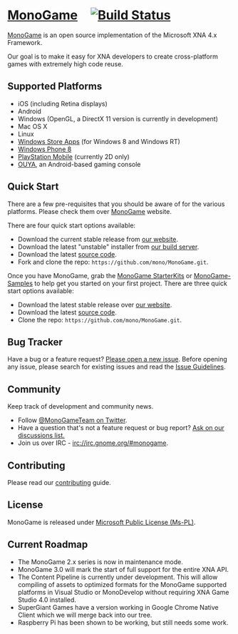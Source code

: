 # [MonoGame](http://monogame.net/) <a href='http://monogame.net/' target='_blank'><img src='https://github.com/mono/MonoGame/blob/develop/Graphics/Logos/MonogameLogo32x32.png?raw=true' width='16' height='16'></a> [![Build Status](http://build.monogame.net/job/develop-win/badge/icon)](http://build.monogame.net/job/develop-win/)

[MonoGame](http://monogame.net) is an open source implementation of the Microsoft XNA 4.x Framework. 

Our goal is to make it easy for XNA developers to create cross-platform games with extremely high code reuse.

## Supported Platforms

* iOS (including Retina displays)
* Android
* Windows (OpenGL, a DirectX 11 version is currently in development)
* Mac OS X
* Linux
* [Windows Store Apps](http://dev.windows.com) (for Windows 8 and Windows RT)
* [Windows Phone 8](http://dev.windowsphone.com)
* [PlayStation Mobile](https://psm.playstation.net/portal/en/index.html) (currently 2D only)
* [OUYA](http://ouya.tv), an Android-based gaming console

## Quick Start

There are a few pre-requisites that you should be aware of for the various platforms. Please check them over [MonoGame](http://monogame.net/downloads) website.

There are four quick start options available:
* Download the current stable release from [our website](http://monogame.net/downloads).
* Download the latest "unstable" installer from [our build server](http://build.monogame.net/job/develop-win/lastSuccessfulBuild/artifact/Installers/Windows/).
* Download the latest [source code](https://github.com/mono/MonoGame/archive/develop.zip).
* Fork and clone the repo: `https://github.com/mono/MonoGame.git`.

Once you have MonoGame, grab the [MonoGame StarterKits](https://github.com/kungfubanana/MonoGame-StarterKits) or [MonoGame-Samples](https://github.com/CartBlanche/MonoGame-Samples) to help get you started on your first project.
There are three quick start options available:
* Download the latest stable release over [our website](http://monogame.net/downloads).
* Download the latest [source code](https://github.com/mono/MonoGame/archive/develop.zip).
* Clone the repo: `https://github.com/mono/MonoGame.git`.

## Bug Tracker

Have a bug or a feature request? [Please open a new issue](https://github.com/mono/MonoGame/issues). Before opening any issue, please search for existing issues and read the [Issue Guidelines](https://github.com/necolas/issue-guidelines).

## Community

Keep track of development and community news.

* Follow [@MonoGameTeam on Twitter](https://twitter.com/monogameteam).
* Have a question that's not a feature request or bug report? [Ask on our discussions list.](http://monogame.codeplex.com/discussions)
* Join us over IRC - [irc://irc.gnome.org/#monogame](http://mibbit.com/?server=irc.gnome.org&channel=%23monogame). 

## Contributing

Please read our [contributing](https://github.com/mono/MonoGame/blob/develop/CONTRIBUTING.md) guide.

## License

MonoGame is released under [Microsoft Public License (Ms-PL)](https://github.com/mono/MonoGame/blob/develop/LICENSE.txt).

## Current Roadmap

* The MonoGame 2.x series is now in maintenance mode.
* MonoGame 3.0 will mark the start of full support for the entire XNA API.
* The Content Pipeline is currently under development. This will allow compiling of assets to optimized formats for the MonoGame supported platforms in Visual Studio or MonoDevelop without requiring XNA Game Studio 4.0 installed.
* SuperGiant Games have a version working in Google Chrome Native Client which we will merge back into our tree.
* Raspberry Pi has been shown to be working, but still needs some work.
